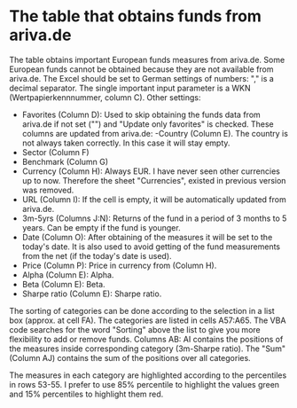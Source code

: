 # The table that obtains funds from ariva.de
The table obtains important European funds measures from ariva.de. Some European funds cannot be obtained because they are not available from ariva.de. The Excel should be set to German settings of numbers: "," is a decimal separator.
The single important input parameter is a WKN (Wertpapierkennnummer, column C). 
Other settings: 
- Favorites (Column D): Used to skip obtaining the funds data from ariva.de if not set ("") and "Update only favorites" is checked.
These columns are updated from ariva.de: 
-Country (Column E). The country is not always taken correctly. In this case it will stay empty. 
- Sector (Column F) 
- Benchmark (Column G) 
- Currency (Column H): Always EUR. I have never seen other currencies up to now. Therefore the sheet "Currencies", existed in previous version was removed. 
- URL (Column I): If the cell is empty, it will be automatically updated from ariva.de. 
- 3m-5yrs (Columns J:N): Returns of the fund in a period of 3 months to 5 years. Can be empty if the fund is younger. 
- Date (Column O): After obtaining of the measures it will be set to the today's date. It is also used to avoid getting of the fund measurements from the net (if the today's date is used). 
- Price (Column P): Price in currency from (Column H). 
- Alpha (Column E): Alpha. 
- Beta (Column E): Beta. 
- Sharpe ratio (Column E): Sharpe ratio.

The sorting of categories can be done according to the selection in a list box (approx. at cell FA). The categories are listed in cells A57:A65. The VBA code searches for the word "Sorting" above the list to give you more flexibility to add or remove funds.
Columns AB: AI contains the positions of the measures inside corresponding category (3m-Sharpe ratio). The "Sum" (Column AJ) contains the sum of the positions over all categories.

The measures in each category are highlighted according to the percentiles in rows 53-55. I prefer to use 85% percentile to highlight the values green and 15% percentiles to highlight them red.

